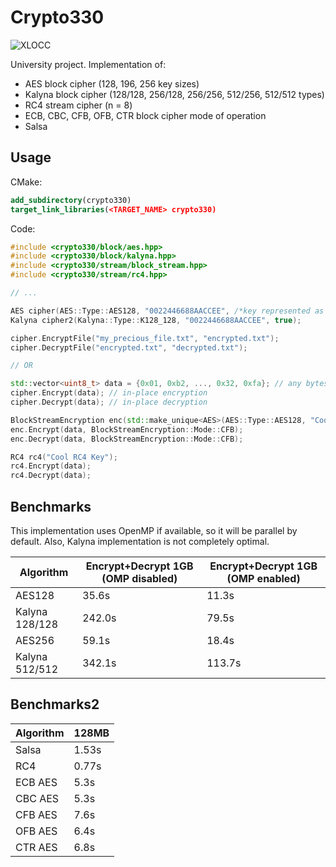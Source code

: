# Crypto330

![XLOCC](https://europe-west6-xlocc-badge.cloudfunctions.net/XLOCC/AndrewB330/Crypto330?caption=Lines&color=blue&kill_cache=3)

University project. Implementation of:
- AES block cipher (128, 196, 256 key sizes)
- Kalyna block cipher (128/128, 256/128, 256/256, 512/256, 512/512 types)
- RC4 stream cipher (n = 8)
- ECB, CBC, CFB, OFB, CTR block cipher mode of operation
- Salsa

## Usage

CMake:
```cmake
add_subdirectory(crypto330)
target_link_libraries(<TARGET_NAME> crypto330)
```
Code:
```c++
#include <crypto330/block/aes.hpp>
#include <crypto330/block/kalyna.hpp>
#include <crypto330/stream/block_stream.hpp>
#include <crypto330/stream/rc4.hpp>

// ...

AES cipher(AES::Type::AES128, "0022446688AACCEE", /*key represented as hex?*/ true);
Kalyna cipher2(Kalyna::Type::K128_128, "0022446688AACCEE", true);

cipher.EncryptFile("my_precious_file.txt", "encrypted.txt");
cipher.DecryptFile("encrypted.txt", "decrypted.txt");

// OR

std::vector<uint8_t> data = {0x01, 0xb2, ..., 0x32, 0xfa}; // any bytes
cipher.Encrypt(data); // in-place encryption
cipher.Decrypt(data); // in-place decryption

BlockStreamEncryption enc(std::make_unique<AES>(AES::Type::AES128, "Cool AES Key"));
enc.Encrypt(data, BlockStreamEncryption::Mode::CFB);
enc.Decrypt(data, BlockStreamEncryption::Mode::CFB);

RC4 rc4("Cool RC4 Key");
rc4.Encrypt(data);
rc4.Decrypt(data);
```

## Benchmarks
This implementation uses OpenMP if available, so it will be parallel by default. Also, 
Kalyna implementation is not completely optimal.

| Algorithm | Encrypt+Decrypt 1GB (OMP disabled) | Encrypt+Decrypt 1GB (OMP enabled) |
| ------------- | ------------- | ------------- |
| AES128  | 35.6s  | 11.3s  | 
| Kalyna 128/128  | 242.0s  | 79.5s  |
| AES256  | 59.1s  | 18.4s  | 
| Kalyna 512/512  | 342.1s  | 113.7s  |

## Benchmarks2

| Algorithm | 128MB |
| ------------- | ------------- | 
| Salsa  | 1.53s  |
| RC4  | 0.77s  | 
| ECB AES  | 5.3s | 
| CBC AES  | 5.3s  | 
| CFB AES  | 7.6s  | 
| OFB AES  | 6.4s | 
| CTR AES  | 6.8s  | 


